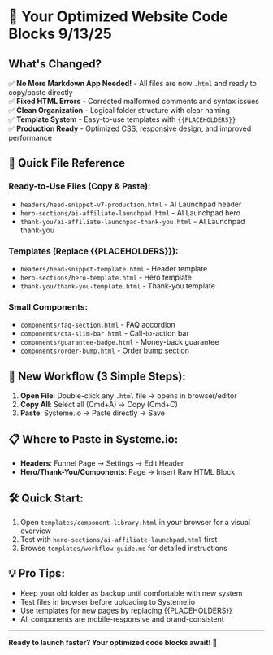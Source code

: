 # 🚀 Your Optimized Website Code Blocks 9/13/25

## What's Changed?

✅ **No More Markdown App Needed!** - All files are now `.html` and ready to copy/paste directly  
✅ **Fixed HTML Errors** - Corrected malformed comments and syntax issues  
✅ **Clean Organization** - Logical folder structure with clear naming  
✅ **Template System** - Easy-to-use templates with `{{PLACEHOLDERS}}`  
✅ **Production Ready** - Optimized CSS, responsive design, and improved performance  

## 📁 Quick File Reference

### Ready-to-Use Files (Copy & Paste):
- `headers/head-snippet-v7-production.html` - AI Launchpad header
- `hero-sections/ai-affiliate-launchpad.html` - AI Launchpad hero
- `thank-you/ai-affiliate-launchpad-thank-you.html` - AI Launchpad thank-you

### Templates (Replace {{PLACEHOLDERS}}):
- `headers/head-snippet-template.html` - Header template
- `hero-sections/hero-template.html` - Hero template  
- `thank-you/thank-you-template.html` - Thank-you template

### Small Components:
- `components/faq-section.html` - FAQ accordion
- `components/cta-slim-bar.html` - Call-to-action bar
- `components/guarantee-badge.html` - Money-back guarantee
- `components/order-bump.html` - Order bump section

## 🎯 New Workflow (3 Simple Steps):

1. **Open File**: Double-click any `.html` file → opens in browser/editor
2. **Copy All**: Select all (Cmd+A) → Copy (Cmd+C)
3. **Paste**: Systeme.io → Paste directly → Save

## 📋 Where to Paste in Systeme.io:

- **Headers**: Funnel Page → Settings → Edit Header
- **Hero/Thank-You/Components**: Page → Insert Raw HTML Block

## 🛠️ Quick Start:

1. Open `templates/component-library.html` in your browser for a visual overview
2. Test with `hero-sections/ai-affiliate-launchpad.html` first
3. Browse `templates/workflow-guide.md` for detailed instructions

## 💡 Pro Tips:

- Keep your old folder as backup until comfortable with new system
- Test files in browser before uploading to Systeme.io
- Use templates for new pages by replacing {{PLACEHOLDERS}}
- All components are mobile-responsive and brand-consistent

---

**Ready to launch faster? Your optimized code blocks await! 🎉**